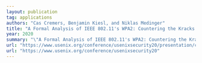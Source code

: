 ```yaml
---
layout: publication
tag: applications
authors: "Cas Cremers, Benjamin Kiesl, and Niklas Medinger"
title: "A Formal Analysis of IEEE 802.11's WPA2: Countering the Kracks Caused by Cracking the Counters"
year: 2020
summary: "\"A Formal Analysis of IEEE 802.11's WPA2: Countering the Kracks Caused by Cracking the Counters\" <a href=\"https://www.usenix.org/conference/usenixsecurity20/presentation/cremers\" target=\"_blank\">[PDF]</a>, by Cas Cremers, Benjamin Kiesl, and Niklas Medinger, presented at <a href=\"https://www.usenix.org/conference/usenixsecurity20\">USENIX 2020</a>."
url: "https://www.usenix.org/conference/usenixsecurity20/presentation/cremers"
url: "https://www.usenix.org/conference/usenixsecurity20"
---
```

